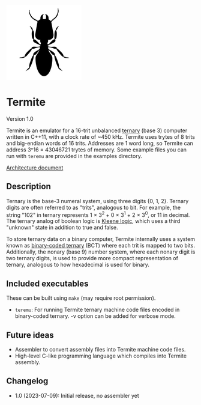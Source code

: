 ![Termite icon](./icon.png)
# Termite
Version 1.0

Termite is an emulator for a 16-trit unbalanced [ternary](https://en.wikipedia.org/wiki/Ternary_numeral_system) (base 3) computer written in C++11, with a clock rate of ~450 kHz. Termite uses trytes of 8 trits and big-endian words of 16 trits. Addresses are 1 word long, so Termite can address 3^16 = 43046721 trytes of memory. Some example files you can run with `teremu` are provided in the examples directory.

[Architecture document](architecture.md)

## Description
Ternary is the base-3 numeral system, using three digits {0, 1, 2}. Ternary digits are often referred to as "trits", analogous to bit. For example, the string "102" in ternary represents 1 × 3<sup>2</sup> + 0 ×  3<sup>1</sup> + 2 × 3<sup>0</sup>, or 11 in decimal. The ternary analog of boolean logic is [Kleene logic](https://en.wikipedia.org/wiki/Three-valued_logic#Kleene_and_Priest_logics), which uses a third "unknown" state in addition to true and false. 

To store ternary data on a binary computer, Termite internally uses a system known as [binary-coded ternary](https://en.wikipedia.org/wiki/Ternary_numeral_system#Binary-coded_ternary) (BCT) where each trit is mapped to two bits. Additionally, the nonary (base 9) number system, where each nonary digit is two ternary digits, is used to provide more compact representation of ternary, analogous to how hexadecimal is used for binary.

## Included executables
These can be built using `make` (may require root permission).

* `teremu`: For running Termite ternary machine code files encoded in binary-coded ternary. -v option can be added for verbose mode.

## Future ideas
* Assembler to convert assembly files into Termite machine code files.
* High-level C-like programming language which compiles into Termite assembly.

## Changelog
* 1.0 (2023-07-09): Initial release, no assembler yet